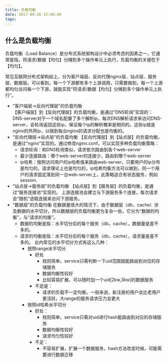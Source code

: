 ```yaml
---
title: 负载均衡
date: 2017-09-26 15:40:49
tags:
---
```


## 什么是负载均衡
   负载均衡（Load Balance）是分布式系统架构设计中必须考虑的因素之一，它通常是指，将请求/数据【均匀】分摊到多个操作单元上执行，负载均衡的关键在于【均匀】。

   常见互联网分布式架构如上，分为客户端层、反向代理nginx层、站点层、服务层、数据层。可以看到，每一个下游都有多个上游调用，只需要做到，每一个上游都均匀访问每一个下游，就能实现“将请求/数据【均匀】分摊到多个操作单元上执行”。

   *  "客户端层->反向代理层"的负载均衡    
      【客户端层】到【反向代理层】的负载均衡，是通过“DNS轮询”实现的：DNS-server对于一个域名配置了多个解析ip，每次DNS解析请求来访问DNS-server，会轮询返回这些ip，保证每个ip的解析概率是相同的。这些ip就是nginx的外网ip，以做到每台nginx的请求分配也是均衡的。
   * "反向代理层->站点层"的负载均衡
       【反向代理层】到【站点层】的负载均衡，是通过“nginx”实现的。通过修改nginx.conf，可以实现多种负载均衡策略：
        * 请求轮询：和DNS轮询类似，请求依次路由到各个web-server
        * 最少连接路由：哪个web-server的连接少，路由到哪个web-server
        * ip哈希：按照访问用户的ip哈希值来路由web-server，只要用户的ip分布是均匀的，请求理论上也是均匀的，ip哈希均衡方法可以做到，同一个用户的请求固定落到同一台web-server上，此策略适合有状态服务，例如session.
   * "站点层->服务层"的负载均衡
        【站点层】到【服务层】的负载均衡，是通过“服务连接池”实现的。
        上游连接池会建立与下游服务多个连接，每次请求会“随机”选取连接来访问下游服务。
   * "数据层"的负载均衡
      在数据量很大的情况下，由于数据层（db，cache）涉及数据的水平切分，所以数据层的负载均衡更为复杂一些，它分为“数据的均衡”，与“请求的均衡”。
      * 数据的均衡是指：水平切分后的每个服务（db，cache），数据量是差不多的。
      * 请求的均衡是指：水平切分后的每个服务（db，cache），请求量是差不多的。
      业内常见的水平切分方式有这么几种：
        * 按照range水平切分        
           * 好处
             * 规则简单，service只需判断一下uid范围就能路由到对应的存储服务
             * 数据均衡性较好
             * 比较容易扩展，可以随时加一个uid[2kw,3kw]的数据服务
           * 不足是：
             * 请求的负载不一定均衡，一般来说，新注册的用户会比老用户更活跃，大range的服务请求压力会更大
        * 按照id哈希水平切分
           * 好处：
             * 规则简单，service只需对uid进行hash能路由到对应的存储服务
             * 数据均衡性较好
             * 请求均匀性较好
           * 不足：
             * 不容易扩展，扩展一个数据服务，hash方法改变时候，可能需要进行数据迁移
